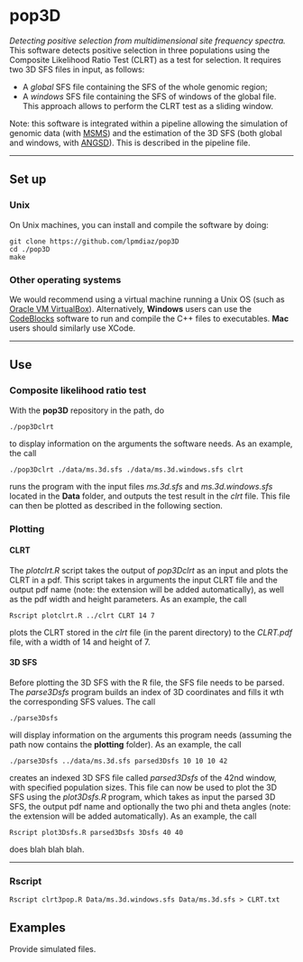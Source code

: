 # pop3D
*Detecting positive selection from multidimensional site frequency spectra.*  
This software detects positive selection in three populations using the Composite Likelihood Ratio Test (CLRT) as a test for selection. It requires two 3D SFS files in input, as follows:

+ A *global* SFS file containing the SFS of the whole genomic region;
+ A *windows* SFS file containing the SFS of windows of the global file. This approach allows to perform the CLRT test as a sliding window.

Note: this software is integrated within a pipeline allowing the simulation of genomic data (with [MSMS](http://www.mabs.at/ewing/msms/index.shtml)) and the estimation of the 3D SFS (both global and windows, with [ANGSD](http://www.popgen.dk/angsd/index.php/ANGSD)). This is described in the pipeline file.

***

## Set up

### Unix

On Unix machines, you can install and compile the software by doing:

	git clone https://github.com/lpmdiaz/pop3D
	cd ./pop3D
	make

### Other operating systems

We would recommend using a virtual machine running a Unix OS (such as [Oracle VM VirtualBox](https://www.virtualbox.org/)). Alternatively, **Windows** users can use the [CodeBlocks](http://www.codeblocks.org/) software to run and compile the C++ files to executables. **Mac** users should similarly use XCode.

***

## Use

### Composite likelihood ratio test

With the **pop3D** repository in the path, do

	./pop3Dclrt

to display information on the arguments the software needs. As an example, the call

	./pop3Dclrt ./data/ms.3d.sfs ./data/ms.3d.windows.sfs clrt

runs the program with the input files *ms.3d.sfs* and *ms.3d.windows.sfs* located in the **Data** folder, and outputs the test result in the *clrt* file. This file can then be plotted as described in the following section.


### Plotting

#### CLRT

The *plotclrt.R* script takes the output of *pop3Dclrt* as an input and plots the CLRT in a pdf. This script takes in arguments the input CLRT file and the output pdf name (note: the extension will be added automatically), as well as the pdf width and height parameters. As an example, the call

	Rscript plotclrt.R ../clrt CLRT 14 7

plots the CLRT stored in the *clrt* file (in the parent directory) to the *CLRT.pdf* file, with a width of 14 and height of 7.

#### 3D SFS

Before plotting the 3D SFS with the R file, the SFS file needs to be parsed. The *parse3Dsfs* program builds an index of 3D coordinates and fills it wth the corresponding SFS values. The call

	./parse3Dsfs

will display information on the arguments this program needs (assuming the path now contains the **plotting** folder). As an example, the call

	./parse3Dsfs ../data/ms.3d.sfs parsed3Dsfs 10 10 10 42

creates an indexed 3D SFS file called *parsed3Dsfs* of the 42nd window, with specified population sizes. This file can now be used to plot the 3D SFS using the *plot3Dsfs.R* program, which takes as input the parsed 3D SFS, the output pdf name and optionally the two phi and theta angles (note: the extension will be added automatically). As an example, the call

	Rscript plot3Dsfs.R parsed3Dsfs 3Dsfs 40 40

does blah blah blah.

***

### Rscript

	Rscript clrt3pop.R Data/ms.3d.windows.sfs Data/ms.3d.sfs > CLRT.txt

## Examples

Provide simulated files.






